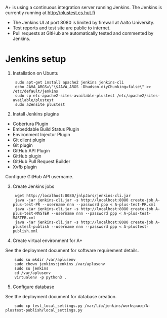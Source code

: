 
A+ is using a continuous integration server running Jenkins.
The Jenkins is currently running at http://plustest.cs.hut.fi

* The Jenkins UI at port 8080 is limited by firewall at Aalto University.
* Test reports and test site are public to internet.
* Pull requests at GitHub are automatically tested and commented by Jenkins.


Jenkins setup
=============

1. Installation on Ubuntu

        sudo apt-get install apache2 jenkins jenkins-cli
        echo JAVA_ARGS=\"\$JAVA_ARGS -Dhudson.diyChunking=false\" >> /etc/default/jenkins
        sudo cp etc-apache2-sites-available-plustest /etc/apache2/sites-available/plustest
        sudo a2ensite plustest

2. Install Jenkins plugins

  * Cobertura Plugin
  * Embeddable Build Status Plugin
  * Environment Injector Plugin
  * Git client plugin
  * Git plugin
  * GitHub API Plugin
  * GitHub plugin
  * GitHub Pull Request Builder
  * Xvfb plugin

  Configure GitHub API username.

3. Create Jenkins jobs

        wget http://localhost:8080/jnlpJars/jenkins-cli.jar
        java -jar jenkins-cli.jar -s http://localhost:8080 create-job A-plus-test-PR --username nnn --password ppp < A-plus-test-PR.xml
        java -jar jenkins-cli.jar -s http://localhost:8080 create-job A-plus-test-MASTER --username nnn --password ppp < A-plus-test-MASTER.xml
        java -jar jenkins-cli.jar -s http://localhost:8080 create-job A-plustest-publish --username nnn --password ppp < A-plustest-publish.xml

4. Create virtual environment for A+

  See the deployment document for software requirement details.

        sudo su mkdir /var/aplusenv
        sudo chown jenkins:jenkins /var/aplusenv
        sudo su jenkins
        cd /var/aplusenv
        virtualenv -p python3 .

5. Configure database

  See the deployment document for database creation.

        sudo cp test_local_settings.py /var/lib/jenkins/workspace/A-plustest-publish/local_settings.py
